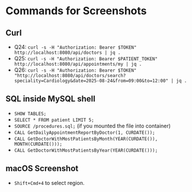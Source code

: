 # Commands for Screenshots

## Curl
- Q24: `curl -s -H "Authorization: Bearer $TOKEN" http://localhost:8080/api/doctors | jq .`
- Q25: `curl -s -H "Authorization: Bearer $PATIENT_TOKEN" http://localhost:8080/api/appointments/my | jq .`
- Q26: `curl -s -H "Authorization: Bearer $TOKEN" "http://localhost:8080/api/doctors/search?speciality=Cardiology&date=2025-08-24&from=09:00&to=12:00" | jq .`

## SQL inside MySQL shell
- `SHOW TABLES;`
- `SELECT * FROM patient LIMIT 5;`
- `SOURCE /procedures.sql;`  (if you mounted the file into container)
- `CALL GetDailyAppointmentReportByDoctor(1, CURDATE());`
- `CALL GetDoctorWithMostPatientsByMonth(YEAR(CURDATE()), MONTH(CURDATE()));`
- `CALL GetDoctorWithMostPatientsByYear(YEAR(CURDATE()));`

## macOS Screenshot
- `Shift+Cmd+4` to select region.
